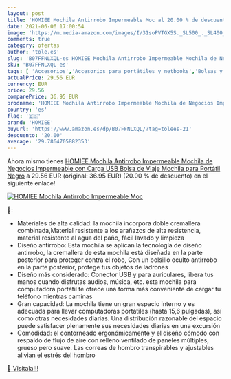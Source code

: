 ```yaml
---
layout: post
title: 'HOMIEE Mochila Antirrobo Impermeable Moc al 20.00 % de descuento'
date: 2021-06-06 17:00:54
image: 'https://m.media-amazon.com/images/I/31soPVTGX5S._SL500_._SL400_.jpg'
comments: true
category: ofertas
author: 'tole.es'
slug: 'B07FFNLXQL-es HOMIEE Mochila Antirrobo Impermeable Mochila de Negocios...'
sku: 'B07FFNLXQL-es'
tags: [ 'Accesorios','Accesorios para portátiles y netbooks','Bolsas y fundas para portátiles y netbooks','Informática','Mochilas para portátiles y netbooks','homiee','mochila', ]
actualPrice: 29.56 EUR
currency: EUR
price: 29.56
comparePrice: 36.95 EUR
prodname: 'HOMIEE Mochila Antirrobo Impermeable Mochila de Negocios Impermeable con Carga USB Bolsa de Viaje Mochila para Portátil  Negro'
country: 'es'
flag: '🇪🇸'
brand: 'HOMIEE'
buyurl: 'https://www.amazon.es/dp/B07FFNLXQL/?tag=tolees-21'
descuento: '20.00'
average: '29.7864705882353'
---
```


Ahora mismo tienes [HOMIEE Mochila Antirrobo Impermeable Mochila de Negocios Impermeable con Carga USB Bolsa de Viaje Mochila para Portátil  Negro](https://www.amazon.es/dp/B07FFNLXQL/?tag=tolees-21) a 29.56 EUR (original: 36.95 EUR) (20.00 %  de descuento) en el siguiente enlace!

[![HOMIEE Mochila Antirrobo Impermeable Moc](https://m.media-amazon.com/images/I/31soPVTGX5S._SL500_._SL400_.jpg)](https://www.amazon.es/dp/B07FFNLXQL/?tag=tolees-21)

🔎:

- Materiales de alta calidad: la mochila incorpora doble cremallera combinada,Material resistente a los arañazos de alta resistencia, material resistente al agua del paño, fácil lavado y limpieza
- Diseño antirrobo: Esta mochila se aplican la tecnología de diseño antirrobo, la cremallera de esta mochila está diseñada en la parte posterior para proteger contra el robo, Con un bolsillo oculto antirrobo en la parte posterior, protege tus objetos de ladrones
- Diseño más considerado: Conector USB y para auriculares, libera tus manos cuando disfrutas audios, música, etc. esta mochila para computadora portátil te ofrece una forma más conveniente de cargar tu teléfono mientras caminas
- Gran capacidad: La mochila tiene un gran espacio interno y es adecuada para llevar computadoras portátiles (hasta 15,6 pulgadas), así como otras necesidades diarias. Una distribución razonable del espacio puede satisfacer plenamente sus necesidades diarias en una excursión
- Comodidad: el contorneado ergonómicamente y el diseño cómodo con respaldo de flujo de aire con relleno ventilado de paneles múltiples, grueso pero suave. Las correas de hombro transpirables y ajustables alivian el estrés del hombro

[🛒 Visítala!!!](https://www.amazon.es/dp/B07FFNLXQL/?tag=tolees-21)
